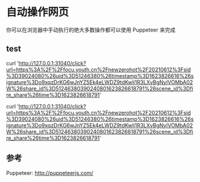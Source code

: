 # 自动操作网页
你可以在浏览器中手动执行的绝大多数操作都可以使用 Puppeteer 来完成

## test
curl 'http://127.0.0.1:31040/click?url=https%3A%2F%2Ffocu.youth.cn%2Fnewzerohot%2F20210612%3Fsid%3D39024080%26uid%3D51246380%26timestamp%3D1623826616%26signature%3Do9xqzDrKG6wJnYZ5Ek4eLWDZ9tdKwlj1R3LXvBgNylVOMbA02W%26share_id%3D51246380390240801623826618791%26scene_id%3Dfire_share%26time%3D1623826618791'

curl 'http://127.0.0.1:31040/click?url=https%3A%2F%2Ffocu.youth.cn%2Fnewzerohot%2F20210612%3Fsid%3D39024080%26uid%3D51246380%26timestamp%3D1623826616%26signature%3Do9xqzDrKG6wJnYZ5Ek4eLWDZ9tdKwlj1R3LXvBgNylVOMbA02W%26share_id%3D51246380390240801623826618791%26scene_id%3Dfire_share%26time%3D1623826618791'

## 参考
Puppeteer: http://puppeteerjs.com/
